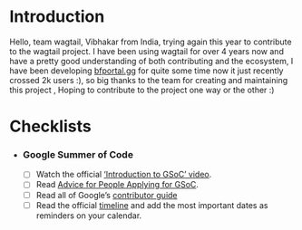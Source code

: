 # Introduction
Hello, team wagtail,
Vibhakar from India, trying again this year to contribute to the wagtail project.
I have been using wagtail for over 4 years now and have a pretty good understanding of both contributing and the ecosystem,
I have been developing [bfportal.gg](https://github.com/battlefield-portal-community/bfportal.gg) for quite some time now it just recently crossed 2k users :), so big thanks to the team for creating and maintaining this project ,
Hoping to contribute to the project one way or the other :)

# Checklists 

- ### Google Summer of Code
    - [ ] Watch the official [‘Introduction to GSoC’ video](https://www.youtube.com/watch?v=7jD2tChhrWM&feature=youtu.be).
    - [ ] Read [Advice for People Applying for GSoC](https://developers.google.com/open-source/gsoc/help/student-advice).
    - [ ] Read all of Google’s [contributor guide](https://google.github.io/gsocguides/student/)
    - [ ] Read the official [timeline](https://developers.google.com/open-source/gsoc/timeline) and add the most important dates as reminders on your calendar.    